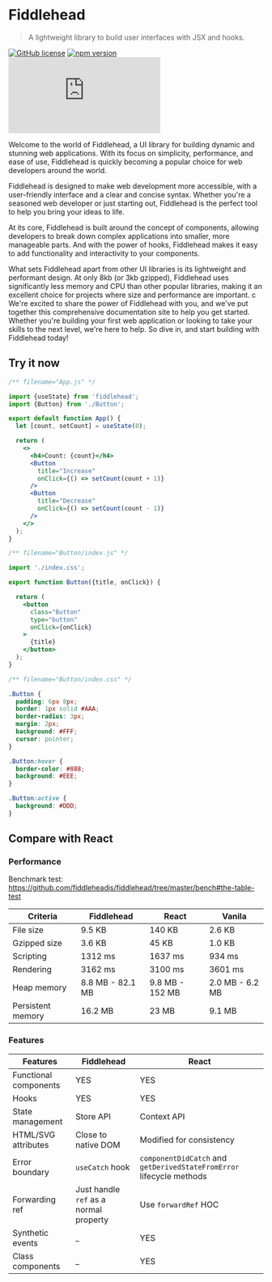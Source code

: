 # Fiddlehead

> A lightweight library to build user interfaces with JSX and hooks.

[![GitHub license](https://img.shields.io/badge/license-MIT-green.svg?logo=github)](https://github.com/fiddleheadjs/fiddlehead/blob/master/LICENSE) [![npm version](https://img.shields.io/npm/v/fiddlehead.svg?color=green&logo=npm)](https://www.npmjs.com/package/fiddlehead) [![bundle size](https://img.shields.io/github/size/fiddleheadjs/fiddlehead/lib/core/esm.production.min.js?color=green)](https://github.com/fiddleheadjs/fiddlehead/blob/master/lib/core/esm.production.min.js)

Welcome to the world of Fiddlehead, a UI library for building dynamic and stunning web applications. With its focus on simplicity, performance, and ease of use, Fiddlehead is quickly becoming a popular choice for web developers around the world.

Fiddlehead is designed to make web development more accessible, with a user-friendly interface and a clear and concise syntax. Whether you're a seasoned web developer or just starting out, Fiddlehead is the perfect tool to help you bring your ideas to life.

At its core, Fiddlehead is built around the concept of components, allowing developers to break down complex applications into smaller, more manageable parts. And with the power of hooks, Fiddlehead makes it easy to add functionality and interactivity to your components.

What sets Fiddlehead apart from other UI libraries is its lightweight and performant design. At only 8kb (or 3kb gzipped), Fiddlehead uses significantly less memory and CPU than other popular libraries, making it an excellent choice for projects where size and performance are important.
c
We're excited to share the power of Fiddlehead with you, and we've put together this comprehensive documentation site to help you get started. Whether you're building your first web application or looking to take your skills to the next level, we're here to help. So dive in, and start building with Fiddlehead today!

## Try it now

<playground>

```jsx
/** filename="App.js" */

import {useState} from 'fiddlehead';
import {Button} from './Button';

export default function App() {
  let [count, setCount] = useState(0);

  return (
    <>
      <h4>Count: {count}</h4>
      <Button
        title="Increase"
        onClick={() => setCount(count + 1)}
      />
      <Button
        title="Decrease"
        onClick={() => setCount(count - 1)}
      />
    </>
  );
}
```

```jsx
/** filename="Button/index.js" */

import './index.css';

export function Button({title, onClick}) {

  return (
    <button
      class="Button"
      type="button"
      onClick={onClick}
    >
      {title}
    </button>
  );
}
```

```css
/** filename="Button/index.css" */

.Button {
  padding: 6px 8px;
  border: 1px solid #AAA;
  border-radius: 3px;
  margin: 2px;
  background: #FFF;
  cursor: pointer;
}

.Button:hover {
  border-color: #888;
  background: #EEE;
}

.Button:active {
  background: #DDD;
}
```

</playground>

## Compare with React

### Performance

Benchmark test: https://github.com/fiddleheadjs/fiddlehead/tree/master/bench#the-table-test

| Criteria | Fiddlehead | React    | Vanila |
| ---------| ---------- | -------- | ------ |
| File size | 9.5 KB | 140 KB | 2.6 KB
| Gzipped size | 3.6 KB | 45 KB | 1.0 KB |
| Scripting | 1312 ms | 1637 ms | 934 ms |
| Rendering | 3162 ms | 3100 ms | 3601 ms |
| Heap memory | 8.8 MB - 82.1 MB | 9.8 MB - 152 MB | 2.0 MB - 6.2 MB |
| Persistent memory | 16.2 MB | 23 MB | 9.1 MB |

### Features

| Features | Fiddlehead | React |
| --- | ---------- | ----- |
| Functional components | YES | YES |
| Hooks | YES | YES |
| State management | Store API | Context API |
| HTML/SVG attributes | Close to native DOM | Modified for consistency |
| Error boundary | `useCatch` hook | `componentDidCatch` and `getDerivedStateFromError` lifecycle methods |
| Forwarding ref | Just handle `ref` as a normal property | Use `forwardRef` HOC |
| Synthetic events | _ | YES |
| Class components | _ | YES |
